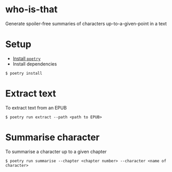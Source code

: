 # who-is-that

Generate spoiler-free summaries of characters up-to-a-given-point in a text

# Setup

- [Install `poetry`](https://python-poetry.org/docs/#installation)
- Install dependencies

```shell
$ poetry install
```

# Extract text

To extract text from an EPUB

```shell
$ poetry run extract --path <path to EPUB>
```

# Summarise character

To summarise a character up to a given chapter

```shell
$ poetry run summarise --chapter <chapter number> --character <name of character>
```